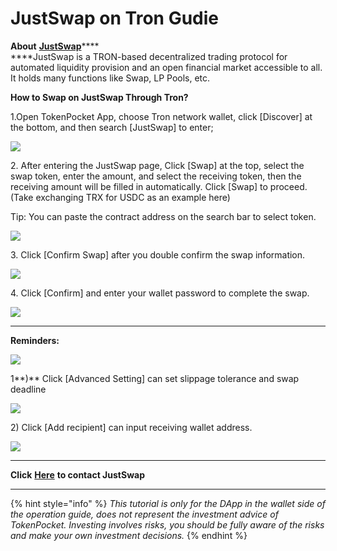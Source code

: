 # JustSwap on Tron Gudie

**About** [**JustSwap**](https://just.network)****\
****JustSwap is a TRON-based decentralized trading protocol for automated liquidity provision and an open financial market accessible to all. It holds many functions like Swap, LP Pools, etc.

**How to Swap on JustSwap Through Tron?**

1.Open TokenPocket App, choose Tron network wallet, click \[Discover] at the bottom, and then search \[JustSwap] to enter;

![](<../../.gitbook/assets/dex-shou-ye- (2).jpg>)

2\. After entering the JustSwap page, Click \[Swap] at the top, select the swap token, enter the amount, and select the receiving token, then the receiving amount will be filled in automatically. Click \[Swap] to proceed. (Take exchanging TRX for USDC as an example here)

Tip: You can paste the contract address on the search bar to select token.

![](../../.gitbook/assets/justswap1.jpg)

3\. Click \[Confirm Swap] after you double confirm the swap information.

![](../../.gitbook/assets/justswap2.jpg)

4\. Click \[Confirm] and enter your wallet password to complete the swap.

![](../../.gitbook/assets/justswap3.jpg)

****

**Reminders:**

![](../../.gitbook/assets/justswap.jpg)

1**)** Click \[Advanced Setting] can set slippage tolerance and swap deadline

![](../../.gitbook/assets/justswap4.jpg)

2\) Click \[Add recipient] can input receiving wallet address.

![](../../.gitbook/assets/justswap6.jpg)

****

**Click** [**Here**](https://justswap.zendesk.com/hc/en-us) **to contact JustSwap**&#x20;

****

{% hint style="info" %}
_This tutorial is only for the DApp in the wallet side of the operation guide, does not represent the investment advice of TokenPocket. Investing involves risks, you should be fully aware of the risks and make your own investment decisions._
{% endhint %}

